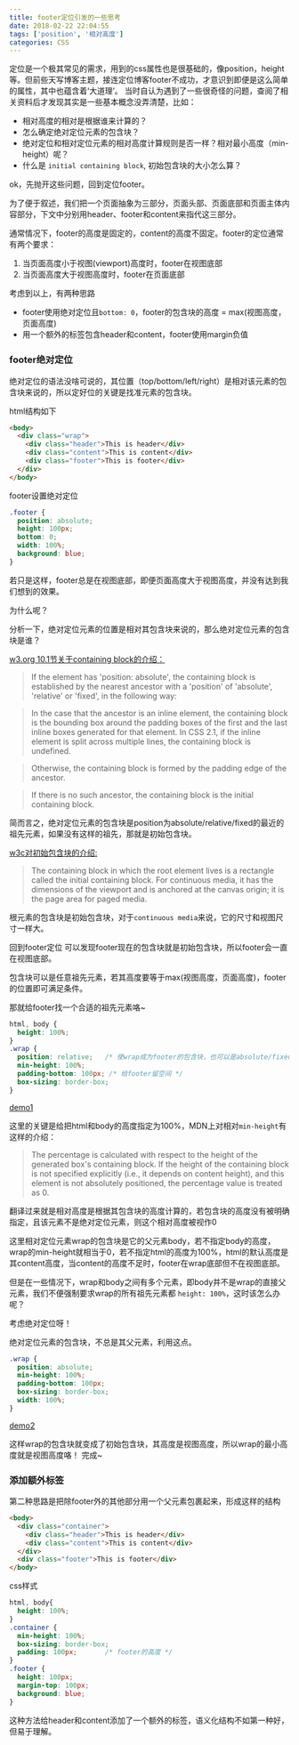 ```yaml
---
title: footer定位引发的一些思考
date: 2018-02-22 22:04:55
tags: ['position', '相对高度']
categories: CSS
---
```


定位是一个极其常见的需求，用到的css属性也是很基础的，像position，height等。但前些天写博客主题，接连定位博客footer不成功，才意识到即便是这么简单的属性，其中也蕴含着‘大道理’。
当时自认为遇到了一些很奇怪的问题，查阅了相关资料后才发现其实是一些基本概念没弄清楚，比如：
- 相对高度的相对是根据谁来计算的？
- 怎么确定绝对定位元素的包含块？
- 绝对定位和相对定位元素的相对高度计算规则是否一样？相对最小高度（min-height）呢？
- 什么是 `initial containing block`, 初始包含块的大小怎么算？

ok，先抛开这些问题，回到定位footer。

为了便于叙述，我们把一个页面抽象为三部分，页面头部、页面底部和页面主体内容部分，下文中分别用header、footer和content来指代这三部分。

通常情况下，footer的高度是固定的，content的高度不固定。footer的定位通常有两个要求：

1. 当页面高度小于视图(viewport)高度时，footer在视图底部
2. 当页面高度大于视图高度时，footer在页面底部

考虑到以上，有两种思路
- footer使用绝对定位且`bottom: 0`，footer的包含块的高度 = max(视图高度，页面高度)
- 用一个额外的标签包含header和content，footer使用margin负值

### footer绝对定位
绝对定位的语法没啥可说的，其位置（top/bottom/left/right）是相对该元素的包含块来说的，所以定好位的关键是找准元素的包含块。

html结构如下
```html
<body>
  <div class="wrap">
    <div class="header">This is header</div>
    <div class="content">This is content</div>
    <div class="footer">This is footer</div>
  </div>
</body>
```

footer设置绝对定位
```CSS
.footer {
  position: absolute;
  height: 100px;
  bottom: 0;
  width: 100%;
  background: blue;
}
```

若只是这样，footer总是在视图底部，即便页面高度大于视图高度，并没有达到我们想到的效果。

为什么呢？

分析一下，绝对定位元素的位置是相对其包含块来说的，那么绝对定位元素的包含块是谁？

[w3.org 10.1节关于containing block的介绍：](https://www.w3.org/TR/CSS2/visudet.html#containing-block-details)

> If the element has 'position: absolute', the containing block is established by the nearest ancestor with a 'position' of 'absolute', 'relative' or 'fixed', in the following way:

> In the case that the ancestor is an inline element, the containing block is the bounding box around the padding boxes of the first and the last inline boxes generated for that element. In CSS 2.1, if the inline element is split across multiple lines, the containing block is undefined.

> Otherwise, the containing block is formed by the padding edge of the ancestor.

> If there is no such ancestor, the containing block is the initial containing block.

简而言之，绝对定位元素的包含块是position为absolute/relative/fixed的最近的祖先元素，如果没有这样的祖先，那就是初始包含块。

[w3c对初始包含块的介绍: ](https://www.w3.org/TR/CSS2/visudet.html#containing-block-details)

> The containing block in which the root element lives is a rectangle called the initial containing block. For continuous media, it has the dimensions of the viewport and is anchored at the canvas origin; it is the page area for paged media. 

根元素的包含块是初始包含块，对于`continuous media`来说，它的尺寸和视图尺寸一样大。

回到footer定位
可以发现footer现在的包含块就是初始包含块，所以footer会一直在视图底部。


包含块可以是任意祖先元素，若其高度要等于max(视图高度，页面高度)，footer的位置即可满足条件。

那就给footer找一个合适的祖先元素咯~

```CSS
html, body {
  height: 100%;
}
.wrap {
  position: relative;   /* 使wrap成为footer的包含块，也可以是absolute/fixed */
  min-height: 100%;     
  padding-bottom: 100px; /* 给footer留空间 */
  box-sizing: border-box;
}
```
[demo1](https://codepen.io/Claiyre/pen/xYWXde)

这里的关键是给把html和body的高度指定为100%，MDN上对相对`min-height`有这样的介绍：

> The percentage is calculated with respect to the height of the generated box's containing block. If the height of the containing block is not specified explicitly (i.e., it depends on content height), and this element is not absolutely positioned, the percentage value is treated as 0.

翻译过来就是相对高度是根据其包含块的高度计算的，若包含块的高度没有被明确指定，且该元素不是绝对定位元素，则这个相对高度被视作0

这里相对定位元素wrap的包含块是它的父元素body，若不指定body的高度，wrap的min-height就相当于0，若不指定html的高度为100%，html的默认高度是其content高度，当content的高度不足时，footer在wrap底部但不在视图底部。

但是在一些情况下，wrap和body之间有多个元素，即body并不是wrap的直接父元素，我们不便强制要求wrap的所有祖先元素都 `height: 100%`，这时该怎么办呢？

考虑绝对定位呀！

绝对定位元素的包含块，不总是其父元素，利用这点。

```CSS
.wrap {
  position: absolute;
  min-height: 100%;
  padding-bottom: 100px;
  box-sizing: border-box;
  width: 100%;
}
```
[demo2](https://codepen.io/Claiyre/pen/ZrxXrq)

这样wrap的包含块就变成了初始包含块，其高度是视图高度，所以wrap的最小高度就是视图高度咯！
完成~

### 添加额外标签
第二种思路是把除footer外的其他部分用一个父元素包裹起来，形成这样的结构

```html
<body>
  <div class="container">
    <div class="header">This is header</div>
    <div class="content">This is content</div>
  </div>
  <div class="footer">This is footer</div>
</body>
```
css样式

```css
html, body{
  height: 100%;
}
.container {
  min-height: 100%;
  box-sizing: border-box;
  padding: 100px;       /* footer的高度 */
}
.footer {
  height: 100px;
  margin-top: 100px;
  background: blue;
}
```

这种方法给header和content添加了一个额外的标签，语义化结构不如第一种好，但易于理解。
